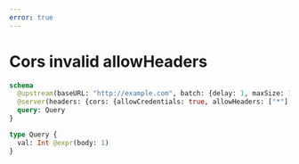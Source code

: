 ```yaml
---
error: true
---
```


# Cors invalid allowHeaders

```graphql @config
schema
  @upstream(baseURL: "http://example.com", batch: {delay: 1, maxSize: 1000})
  @server(headers: {cors: {allowCredentials: true, allowHeaders: ["*"], allowMethods: [POST, OPTIONS]}}) {
  query: Query
}

type Query {
  val: Int @expr(body: 1)
}
```
